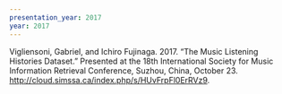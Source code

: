 ```yaml
---
presentation_year: 2017
year: 2017
---
```


Vigliensoni, Gabriel, and Ichiro Fujinaga. 2017. “The Music Listening Histories Dataset.” Presented at the 18th International Society for Music Information Retrieval Conference, Suzhou, China, October 23. <a href="http://cloud.simssa.ca/index.php/s/HUvFrpFl0ErRVz9">http://cloud.simssa.ca/index.php/s/HUvFrpFl0ErRVz9</a>.